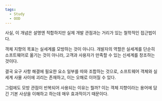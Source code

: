 ```yaml
---
tags:
  - Study
  - OOD
---
```


사실, 이 개념은 설명엔 적합하지만 
실제 개발 관점과는 거리가 있는 철학적인 접근법이다.

객체 지향의 목표는 실세계를 모방하는 것이 아니다.
개발자의 역할은 실세계를 단순히 소프트웨어로 옮기는 것이 아니라, 
고객과 사용자가 만족할 수 있는 신세계를 창조하는 것이다.

결국 요구 사항 해결에 필요한 요소 일부를 따와 조합하는 것으로, 소프트웨어 객체와 실세계 사물 사이에 괴리는 존재하고, 이는 오해로 이어질 수 있다.

그럼에도 모방 관점이 반복되어 사용되는 이유는 뭘까?
이는 객체 지향이라는 용어에 담긴 기본 사상을 이해하고 하는데 매우 효과적이기 때문이다.
